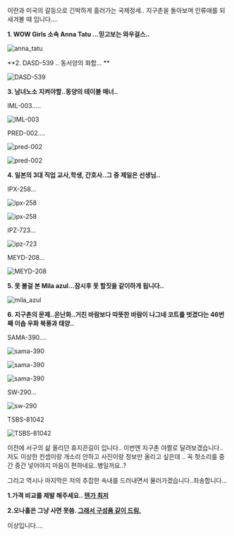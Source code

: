 이란과 미국의 갈등으로 긴박하게 흘러가는 국제정세.. 지구촌을 돌아보며 인류애를 되새겨볼 때 입니다....



**1. WOW Girls 소속 Anna Tatu ...믿고보는 와우걸스..**

![anna_tatu](https://github.com/jeongsamie/viral_image/blob/master/anna_tatu.gif "anna tatu")



**2. DASD-539 .. 동서양의 화합... **

![DASD-539](https://github.com/jeongsamie/viral_image/blob/master/DASD-539.gif "DASD-539")



**3. 남녀노소 지켜야할..동양의 테이블 매너..**

IML-003.....

![IML-003](https://github.com/jeongsamie/viral_image/blob/master/IML-003.gif "IML-003")

PRED-002....

![pred-002](https://github.com/jeongsamie/viral_image/blob/master/pred-002.gif "pred-002")

![pred-002](https://github.com/jeongsamie/viral_image/blob/master/pred-002_2.gif "pred-002")



**4. 일본의 3대 직업 교사,학생, 간호사..그 중 제일은 선생님..**

IPX-258...

![ipx-258](https://github.com/jeongsamie/viral_image/blob/master/ipx-258.gif "ipx-258")

![ipx-258](https://github.com/jeongsamie/viral_image/blob/master/ipx-258_2.gif "ipx-258")

IPZ-723...

![ipz-723](https://github.com/jeongsamie/viral_image/blob/master/ipz-723.gif "ipz-723")

MEYD-208...

![MEYD-208](https://github.com/jeongsamie/viral_image/blob/master/MEYD-208.gif "MEYD-208")



**5. 못 볼걸 본 Mila azul...잠시후 못 할짓을 같이하게 됩니다..**

![mila_azul](https://github.com/jeongsamie/viral_image/blob/master/mila_azul.gif "mila azul")



**6. 지구촌의 문제..온난화..거친 바람보다 따뜻한 바람이 나그네 코트를 벗겼다는 46번째 이솝 우화 북풍과 태양..**

SAMA-390....

![sama-390](https://github.com/jeongsamie/viral_image/blob/master/sama-390.gif "sama-390")

![sama-390](https://github.com/jeongsamie/viral_image/blob/master/sama-390_2.gif "sama-390")

![sama-390](https://github.com/jeongsamie/viral_image/blob/master/sama-390_3.gif "sama-390")

SW-290...

![sw-290](https://github.com/jeongsamie/viral_image/blob/master/sw-290.gif "sw-290")

TSBS-81042

![TSBS-81042](https://github.com/jeongsamie/viral_image/blob/master/TSBS-81042.gif "TSBS-81042")





이전에 서구의 삶 올리던 휴지끈길이 입니다.. 이번엔 지구촌 야짤로 달려보겠습니다.. 저도 이상한 컨셉이랑 개소리 안하고 사진이랑 정보만 올리고 싶은데 .. 꼭 헛소리를 중간 중간 넣어야지 마음이 편하네요..병일까요..?

그리고 역시나 마지막은 저의 추잡한 속내를 드러내면서 물러가겠습니다..죄송합니다...



**1.가격 비교를 제발 해주세요.. [텐가 최저](https://msdepart.com/shop/event.php?ev_id=1566544508&bypass=on&utm_source=ygosu&utm_medium=referral&utm_campaign=viral+content)**

**2.오나홀은 그냥 사면 못씀. [그래서 구성품 같이 드림. ](https://msdepart.com/shop/event.php?ev_id=1571971222&bypass=on&utm_source=ygosu&utm_medium=referral&utm_campaign=viral+content)**



이상입니다....
